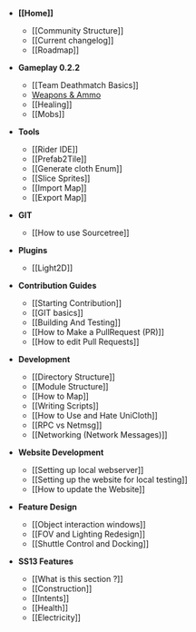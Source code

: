* **[[Home]]**
    * [[Community Structure]]
    * [[Current changelog]]
    * [[Roadmap]]

* **Gameplay 0.2.2**
    * [[Team Deathmatch Basics]]
    * [Weapons & Ammo](https://github.com/unitystation/unitystation/wiki/Weapons-&-Ammo)
    * [[Healing]]
    * [[Mobs]]

* **Tools**
    * [[Rider IDE]]
    * [[Prefab2Tile]]
    * [[Generate cloth Enum]]
    * [[Slice Sprites]]
    * [[Import Map]]
    * [[Export Map]]

* **GIT**
    * [[How to use Sourcetree]] 

* **Plugins**
    * [[Light2D]] 

* **Contribution Guides**
    * [[Starting Contribution]]
    * [[GIT basics]]
    * [[Building And Testing]]
    * [[How to Make a PullRequest (PR)]]
    * [[How to edit Pull Requests]]

* **Development**
    * [[Directory Structure]]
    * [[Module Structure]]
    * [[How to Map]]
    * [[Writing Scripts]]
    * [[How to Use and Hate UniCloth]]
    * [[RPC vs Netmsg]]
    * [[Networking (Network Messages)]]


* **Website Development**
    * [[Setting up local webserver]]
    * [[Setting up the website for local testing]]
    * [[How to update the Website]]

* **Feature Design**
    * [[Object interaction windows]]
    * [[FOV and Lighting Redesign]]
    * [[Shuttle Control and Docking]]

* **SS13 Features**
    * [[What is this section ?]]
    * [[Construction]]
    * [[Intents]]
    * [[Health]]
    * [[Electricity]]